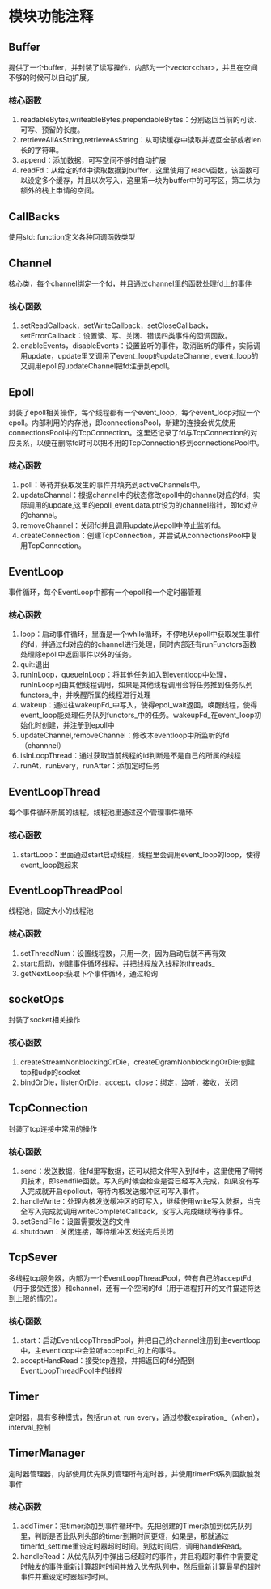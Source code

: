 # 模块功能注释

## Buffer

提供了一个buffer，并封装了读写操作，内部为一个vector\<char\>，并且在空间不够的时候可以自动扩展。

### 核心函数

1. readableBytes,writeableBytes,prependableBytes：分别返回当前的可读、可写、预留的长度。
2. retrieveAllAsString,retrieveAsString：从可读缓存中读取并返回全部或者len长的字符串。
3. append：添加数据，可写空间不够时自动扩展
4. readFd：从给定的fd中读取数据到buffer，这里使用了readv函数，该函数可以设定多个缓存，并且以次写入，这里第一块为buffer中的可写区，第二块为额外的栈上申请的空间。

## CallBacks

使用std::function定义各种回调函数类型

## Channel

核心类，每个channel绑定一个fd，并且通过channel里的函数处理fd上的事件

### 核心函数

1. setReadCallback，setWriteCallback，setCloseCallback，setErrorCallback：设置读、写、关闭、错误四类事件的回调函数。
2. enableEvents，disableEvents：设置监听的事件，取消监听的事件，实际调用update，update里又调用了event_loop的updateChannel, event_loop的又调用epoll的updateChannel把fd注册到epoll。

## Epoll

封装了epoll相关操作，每个线程都有一个event_loop，每个event_loop对应一个epoll。内部利用的内存池，即connectionsPool，新建的连接会优先使用connectionsPool中的TcpConnection。这里还记录了fd与TcpConnection的对应关系，以便在删除fd时可以把不用的TcpConnection移到connectionsPool中。

### 核心函数

1. poll：等待并获取发生的事件并填充到activeChannels中。
2. updateChannel：根据channel中的状态修改epoll中的channel对应的fd，实际调用的update,这里的epoll_event.data.ptr设为的channel指针，即fd对应的channel。
3. removeChannel：关闭fd并且调用update从epoll中停止监听fd。
4. createConnection：创建TcpConnection，并尝试从connectionsPool中复用TcpConnection。

## EventLoop

事件循环，每个EventLoop中都有一个epoll和一个定时器管理

### 核心函数

1. loop：启动事件循环，里面是一个while循环，不停地从epoll中获取发生事件的fd，并通过fd对应的的channel进行处理，同时内部还有runFunctors函数处理除epoll中返回事件以外的任务。
2. quit:退出
3. runInLoop，queueInLoop：将其他任务加入到eventloop中处理，runInLoop可由其他线程调用，如果是其他线程调用会将任务推到任务队列functors_中，并唤醒所属的线程进行处理
4. wakeup：通过往wakeupFd_中写入，使得epol_wait返回，唤醒线程，使得event_loop能处理任务队列functors_中的任务。wakeupFd_在event_loop初始化时创建，并注册到epoll中
5. updateChannel,removeChannel：修改本eventloop中所监听的fd（channnel）
6. isInLoopThread：通过获取当前线程的id判断是不是自己的所属的线程
7. runAt，runEvery，runAfter：添加定时任务

## EventLoopThread

每个事件循环所属的线程，线程池里通过这个管理事件循环

### 核心函数

1. startLoop：里面通过start启动线程，线程里会调用event_loop的loop，使得event_loop跑起来

## EventLoopThreadPool

线程池，固定大小的线程池

### 核心函数

1. setThreadNum：设置线程数，只用一次，因为启动后就不再有效
2. start:启动，创建事件循环线程，并把线程放入线程池threads_
3. getNextLoop:获取下个事件循环，通过轮询

## socketOps

封装了socket相关操作

### 核心函数

1. createStreamNonblockingOrDie，createDgramNonblockingOrDie:创建tcp和udp的socket
2. bindOrDie，listenOrDie，accept，close：绑定，监听，接收，关闭

## TcpConnection

封装了tcp连接中常用的操作

### 核心函数

1. send：发送数据，往fd里写数据，还可以把文件写入到fd中，这里使用了零拷贝技术，即sendfile函数。写入的时候会检查是否已经写入完成，如果没有写入完成就开启epollout，等待内核发送缓冲区可写入事件。
2. handleWrite：处理内核发送缓冲区的可写入，继续使用write写入数据，当完全写入完成就调用writeCompleteCallback，没写入完成继续等待事件。
3. setSendFile：设置需要发送的文件
4. shutdown：关闭连接，等待缓冲区发送完后关闭

## TcpSever

多线程tcp服务器，内部为一个EventLoopThreadPool，带有自己的acceptFd_（用于接受连接）和channel，还有一个空闲的fd（用于进程打开的文件描述符达到上限的情况）。

### 核心函数

1. start：启动EventLoopThreadPool，并把自己的channel注册到主eventloop中，主eventloop中会监听acceptFd_的上的事件。
2. acceptHandRead：接受tcp连接，并把返回的fd分配到EventLoopThreadPool中的线程

## Timer

定时器，具有多种模式，包括run at, run every，通过参数expiration_（when）， interval_控制


## TimerManager

定时器管理器，内部使用优先队列管理所有定时器，并使用timerFd系列函数触发事件

### 核心函数

1. addTimer：把timer添加到事件循环中。先把创建的Timer添加到优先队列里，判断是否比队列头部的timer到期时间更短，如果是，那就通过timerfd_settime重设定时器超时时间。到达时间后，调用handleRead。
2. handleRead：从优先队列中弹出已经超时的事件，并且将超时事件中需要定时触发的事件重新计算超时时间并放入优先队列中，然后重新计算最早的超时事件并重设定时器超时时间。